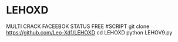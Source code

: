 # LEHOXD
MULTI CRACK FACEEBOK
STATUS FREE 
#SCRIPT
git clone https://github.com/Leo-Xd1/LEHOXD
cd LEHOXD
python LEHOV9.py
